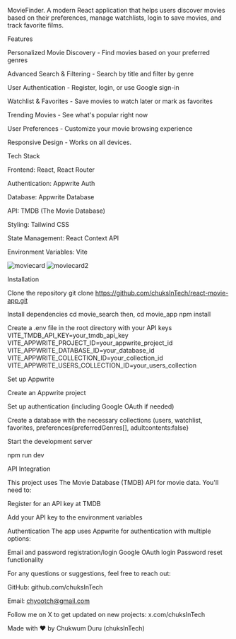 MovieFinder.
A modern React application that helps users discover movies based on their preferences, manage watchlists, login to save movies, and track favorite films.

Features

Personalized Movie Discovery - Find movies based on your preferred genres

Advanced Search & Filtering - Search by title and filter by genre

User Authentication - Register, login, or use Google sign-in

Watchlist & Favorites - Save movies to watch later or mark as favorites

Trending Movies - See what's popular right now

User Preferences - Customize your movie browsing experience

Responsive Design - Works on all devices.


Tech Stack

Frontend: React, React Router

Authentication: Appwrite Auth

Database: Appwrite Database

API: TMDB (The Movie Database)

Styling: Tailwind CSS

State Management: React Context API

Environment Variables: Vite


![moviecard](https://github.com/user-attachments/assets/66b63c7d-5428-438d-af7b-835a48d13c19)
![moviecard2](https://github.com/user-attachments/assets/2962b378-50e1-4943-b895-fbc1209860d5)


Installation

Clone the repository
git clone https://github.com/chuksInTech/react-movie-app.git

Install dependencies
cd movie_search then, cd movie_app
npm install

Create a .env file in the root directory with your API keys
VITE_TMDB_API_KEY=your_tmdb_api_key
VITE_APPWRITE_PROJECT_ID=your_appwrite_project_id
VITE_APPWRITE_DATABASE_ID=your_database_id
VITE_APPWRITE_COLLECTION_ID=your_collection_id
VITE_APPWRITE_USERS_COLLECTION_ID=your_users_collection

Set up Appwrite

Create an Appwrite project

Set up authentication (including Google OAuth if needed)

Create a database with the necessary collections (users, watchlist, favorites, preferences{preferredGenres[], adultcontents:false}


Start the development server

npm run dev

API Integration

This project uses The Movie Database (TMDB) API for movie data. You'll need to:

Register for an API key at TMDB

Add your API key to the environment variables

Authentication
The app uses Appwrite for authentication with multiple options:

Email and password registration/login
Google OAuth login
Password reset functionality

For any questions or suggestions, feel free to reach out:

GitHub: github.com/chuksInTech

Email: chyootch@gmail.com

Follow me on X to get updated on new projects: x.com/chuksInTech


Made with ❤️ by Chukwum Duru (chuksInTech)

